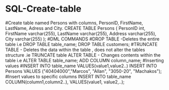 # SQL-Create-table
#Create table named Persons with columns, PersonID, FirstName, LastName, Adress and City.
CREATE TABLE Persons (
    PersonID int,
    FirstName varchar(255),
    LastName varchar(255),
    Address varchar(255),
    City varchar(255)
);
#DML COMMANDS
#DROP TABLE -Deletes the entire table i.e DROP TABLE table_name;
DROP TABLE customers;
#TRUNCATE TABLE - Deletes the data within the table , does not alter the tables structure .ie TRUNCATE table
ALTER TABLE - Changes contents within the table i.e
ALTER TABLE table_name;
ADD COLUMN column_name;
#Inserting values
#INSERT INTO table_name
VALUES(value1,value2..)
INSERT INTO Persons
VALUES ("40404000","Marcos", "Allan", "3050-20", "Machakos");
#Insert values to specific columns
INSERT INTO table_name
COLUMN(column1,column2..),
VALUES(value1, value2,..);
